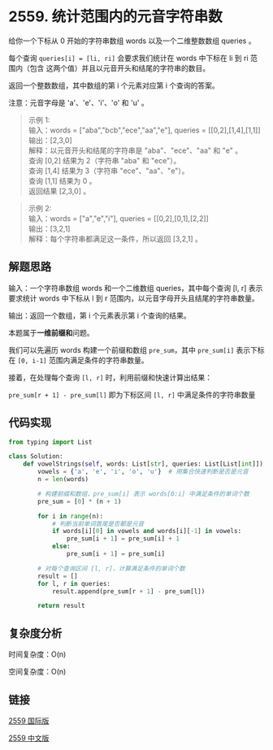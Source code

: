 # 2559. 统计范围内的元音字符串数 <Badge type="warning" text="Medium" />

给你一个下标从 0 开始的字符串数组 words 以及一个二维整数数组 queries 。

每个查询 `queries[i] = [li, ri]` 会要求我们统计在 words 中下标在 li 到 ri 范围内（包含 这两个值）并且以元音开头和结尾的字符串的数目。

返回一个整数数组，其中数组的第 i 个元素对应第 i 个查询的答案。

注意：元音字母是 'a'、'e'、'i'、'o' 和 'u' 。

>示例 1:  
输入：words = ["aba","bcb","ece","aa","e"], queries = [[0,2],[1,4],[1,1]]  
输出：[2,3,0]  
解释：以元音开头和结尾的字符串是 "aba"、"ece"、"aa" 和 "e" 。  
查询 [0,2] 结果为 2（字符串 "aba" 和 "ece"）。  
查询 [1,4] 结果为 3（字符串 "ece"、"aa"、"e"）。  
查询 [1,1] 结果为 0 。  
返回结果 [2,3,0] 。  

>示例 2:  
输入：words = ["a","e","i"], queries = [[0,2],[0,1],[2,2]]  
输出：[3,2,1]  
解释：每个字符串都满足这一条件，所以返回 [3,2,1] 。  


## 解题思路
输入：一个字符串数组 words 和一个二维数组 queries，其中每个查询 [l, r] 表示要求统计 words 中下标从 l 到 r 范围内，以元音字母开头且结尾的字符串数量。

输出：返回一个数组，第 i 个元素表示第 i 个查询的结果。

本题属于**一维前缀和**问题。

我们可以先遍历 words 构建一个前缀和数组 `pre_sum`，其中 `pre_sum[i]` 表示下标在 `[0, i-1]` 范围内满足条件的字符串数量。

接着，在处理每个查询 `[l, r]` 时，利用前缀和快速计算出结果：

`pre_sum[r + 1] - pre_sum[l]` 即为下标区间 `[l, r]` 中满足条件的字符串数量

## 代码实现

```python
from typing import List

class Solution:
    def vowelStrings(self, words: List[str], queries: List[List[int]]) -> List[int]:
        vowels = {'a', 'e', 'i', 'o', 'u'}  # 用集合快速判断是否是元音
        n = len(words)

        # 构建前缀和数组，pre_sum[i] 表示 words[0:i] 中满足条件的单词个数
        pre_sum = [0] * (n + 1)

        for i in range(n):
            # 判断当前单词首尾是否都是元音
            if words[i][0] in vowels and words[i][-1] in vowels:
                pre_sum[i + 1] = pre_sum[i] + 1
            else:
                pre_sum[i + 1] = pre_sum[i]

        # 对每个查询区间 [l, r]，计算满足条件的单词个数
        result = []
        for l, r in queries:
            result.append(pre_sum[r + 1] - pre_sum[l])

        return result
```

## 复杂度分析

时间复杂度：O(n)

空间复杂度：O(n)

## 链接

[2559 国际版](https://leetcode.com/problems/count-vowel-strings-in-ranges/description/)

[2559 中文版](https://leetcode.cn/problems/count-vowel-strings-in-ranges/description/)
